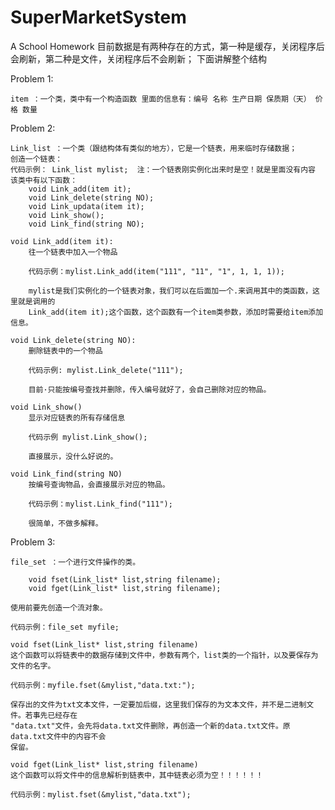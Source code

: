 # SuperMarketSystem
A School Homework
目前数据是有两种存在的方式，第一种是缓存，关闭程序后会刷新，第二种是文件，关闭程序后不会刷新；
下面讲解整个结构

Problem 1:

    item ：一个类，类中有一个构造函数 里面的信息有：编号 名称 生产日期 保质期（天） 价格 数量

Problem 2:

    Link_list ：一个类（跟结构体有类似的地方），它是一个链表，用来临时存储数据；
    创造一个链表：
    代码示例： Link_list mylist;  注：一个链表刚实例化出来时是空！就是里面没有内容
    该类中有以下函数：
     	void Link_add(item it);
		void Link_delete(string NO);
		void Link_updata(item it);
		void Link_show();
		void Link_find(string NO);

    void Link_add(item it):
        往一个链表中加入一个物品

        代码示例：mylist.Link_add(item("111", "11", "1", 1, 1, 1));

        mylist是我们实例化的一个链表对象，我们可以在后面加一个.来调用其中的类函数，这里就是调用的
        Link_add(item it);这个函数，这个函数有一个item类参数，添加时需要给item添加信息。
    
    void Link_delete(string NO):
        删除链表中的一个物品

        代码示例: mylist.Link_delete("111");

        目前·只能按编号查找并删除，传入编号就好了，会自己删除对应的物品。

    void Link_show()
        显示对应链表的所有存储信息

        代码示例 mylist.Link_show();

        直接展示，没什么好说的。

    void Link_find(string NO)
        按编号查询物品，会直接展示对应的物品。

        代码示例：mylist.Link_find("111");

        很简单，不做多解释。


Problem 3:

    file_set ：一个进行文件操作的类。

    	void fset(Link_list* list,string filename);
		void fget(Link_list* list,string filename);

    使用前要先创造一个流对象。

    代码示例：file_set myfile;

    void fset(Link_list* list,string filename)
    这个函数可以将链表中的数据存储到文件中，参数有两个，list类的一个指针，以及要保存为文件的名字。

    代码示例：myfile.fset(&mylist,"data.txt:");

    保存出的文件为txt文本文件，一定要加后缀，这里我们保存的为文本文件，并不是二进制文件。若事先已经存在
    "data.txt"文件，会先将data.txt文件删除，再创造一个新的data.txt文件。原data.txt文件中的内容不会
    保留。

    void fget(Link_list* list,string filename)
    这个函数可以将文件中的信息解析到链表中，其中链表必须为空！！！！！！

    代码示例：mylist.fset(&mylist,"data.txt");

